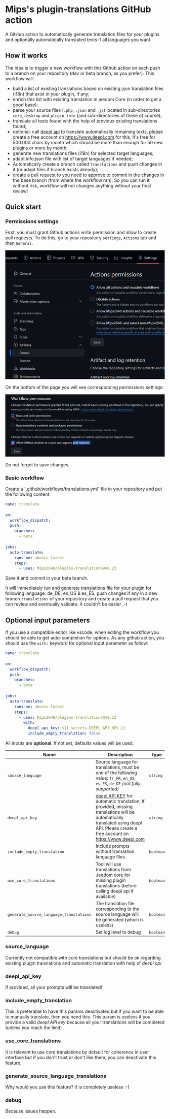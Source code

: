 # Mips's plugin-translations GitHub action

A GitHub action to automatically generate translation files for your plugins and optionally automatically translated texts if all languages you want.

## How it works

The idea is to trigger a new workflow with this Github action on each push to a branch on your repository (dev or beta branch, as you prefer).
This workflow will:

- build a list of existing translations based on existing json translation files (i18n) that exist in your plugin, if any;
- enrich this list with existing translation in jeedom Core (in order to get a good base);
- parse your source files (`.php`, `.json` and `.js`) located in sub-directories `core`, `desktop` and `plugin_info` (and sub-directories of these of course);
- translate all texts found with the help of previous existing translations found;
- optional: call [deepl api](https://www.deepl.com) to translate automatically remaining texts, please create a free account on <https://www.deepl.com> for this, it's free for 500.000 chars by month which should be more than enough for 50 new plugins or more by month;
- generate new translations files (i18n) for selected target languages;
- adapt info.json file with list of target languages if needed;
- Automatically create a branch called `translations` and push changes in it (or adapt files if branch exists already);
- create a pull request to you need to approve to commit in the changes in the base branch (from where the workflow ran). So you can run it without risk, workflow will not changes anything without your final review!

## Quick start

### Permissions settings

First, you must grant Github actions write permission and allow to create pull requests. To do this, go to your repository `settings`, `Actions` tab and then `General`.

![actions_general](actions_general.png)

On the bottom of the page you will see corresponding permissions settings:

![permissions](permissions.png)

Do not forget to save changes.

### Basic workflow

Create a ´.github/workflows/translations.yml´ file in your repository and put the following content:

```YAML
name: translate

on:
  workflow_dispatch:
  push:
    branches:
      - beta

jobs:
  auto-translate:
    runs-on: ubuntu-latest
    steps:
      - uses: Mips2648/plugins-translations@v0.23
```

Save it and commit in your beta branch.

It will immediately run and generate translations file for your plugin for following language: de_DE, en_US & es_ES, push changes if any in a new branch `translations` of your repository and create a pull request that you can review and eventually validate. It couldn't be easier ;-)

## Optional input parameters

If you use a compatible editor like vscode, when editing the workflow you should be able to get auto-completion for options.
As any github action, you should use the `with:` keyword for optional input parameter as follow:

```YAML
name: translate

on:
  workflow_dispatch:
  push:
    branches:
      - beta

jobs:
  auto-translate:
    runs-on: ubuntu-latest
    steps:
      - uses: Mips2648/plugins-translations@v0.23
        with:
          deepl_api_key: ${{ secrets.DEEPL_API_KEY }}
          include_empty_translation: false
```

All inputs are **optional**. If not set, defaults values will be used.

| Name | Description | type | Default |
| --- | --- | --- | --- |
| `source_language` | Source language for translations, must be one of the following value: `fr_FR`, `en_US`, `es_ES`, `de_DE` *(not fully supported)* | `string` | `fr_FR` |
| `deepl_api_key` | [deepl API KEY](https://www.deepl.com) for automatic translation; If provided, missing translations will be automatically translated using deepl API. Please create a free account on <https://www.deepl.com> | `string` | '' |
| `include_empty_translation` | Include prompts without translation language files | `boolean` | `true` |
| `use_core_translations` | Tool will use translations from Jeedom core for missing plugin translations (before calling deepl api if available) | `boolean` | `true` |
| `generate_source_language_translations` | The translation file corresponding to the source language will be generated (which is useless) | `boolean` | `false` |
| `debug` | Set log level to debug | `boolean` | `true` |

### source_language

Currently not compatible with core translations but should be ok regarding existing plugin translations and automatic translation with help of *deepl api*

### deepl_api_key

If provided, all your prompts will be translated!

### include_empty_translation

This is preferable to have this params deactivated but if you want to be able to manually translate, then you need this.
This param is useless if you provide a valid *deepl API key* because all your translations will be completed (unless you reach the limit)

### use_core_translations

It is relevant to use core translations by default for coherence in user interface but if you don't trust or don't like them, you can deactivate this feature.

### generate_source_language_translations

Why would you use this feature? It is completely useless :-)

### debug

Because issues happen.
